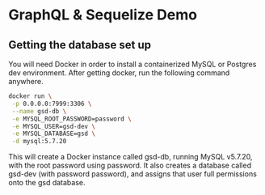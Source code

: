 # GraphQL & Sequelize Demo

## Getting the database set up

You will need Docker in order to install a containerized MySQL or Postgres 
dev environment. After getting docker, run the following command anywhere.

```sh
docker run \
 -p 0.0.0.0:7999:3306 \
 --name gsd-db \
 -e MYSQL_ROOT_PASSWORD=password \
 -e MYSQL_USER=gsd-dev \
 -e MYSQL_DATABASE=gsd \
 -d mysql:5.7.20
```

This will create a Docker instance called gsd-db, running MySQL v5.7.20, with the root password using password. It also creates a database called gsd-dev (with password password), and assigns that user full permissions onto the gsd database.
